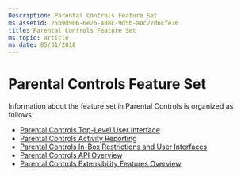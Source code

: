 ```yaml
---
Description: Parental Controls Feature Set
ms.assetid: 25b9d906-6e26-488c-9d5b-a0c27d6cfe76
title: Parental Controls Feature Set
ms.topic: article
ms.date: 05/31/2018
---
```


# Parental Controls Feature Set

Information about the feature set in Parental Controls is organized as follows:

-   [Parental Controls Top-Level User Interface](parental-controls-top-level-user-interface.md)
-   [Parental Controls Activity Reporting](parental-controls-activity-reporting.md)
-   [Parental Controls In-Box Restrictions and User Interfaces](parental-controls-in-box-restrictions-and-user-interfaces.md)
-   [Parental Controls API Overview](parental-controls-api-overview.md)
-   [Parental Controls Extensibility Features Overview](parental-controls-extensibility-features-overview.md)

 

 



